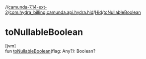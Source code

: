 //[camunda-7.14-ext-2](../../../index.md)/[com.hydra_billing.camunda.api.hydra.hid](../index.md)/[Hid](index.md)/[toNullableBoolean](to-nullable-boolean.md)

# toNullableBoolean

[jvm]\
fun [toNullableBoolean](to-nullable-boolean.md)(flag: Any?): Boolean?
